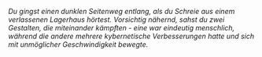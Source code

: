 _Du gingst einen dunklen Seitenweg entlang, als du Schreie aus einem verlassenen Lagerhaus hörtest. Vorsichtig nähernd, sahst du zwei Gestalten, die miteinander kämpften - eine war eindeutig menschlich, während die andere mehrere kybernetische Verbesserungen hatte und sich mit unmöglicher Geschwindigkeit bewegte._
